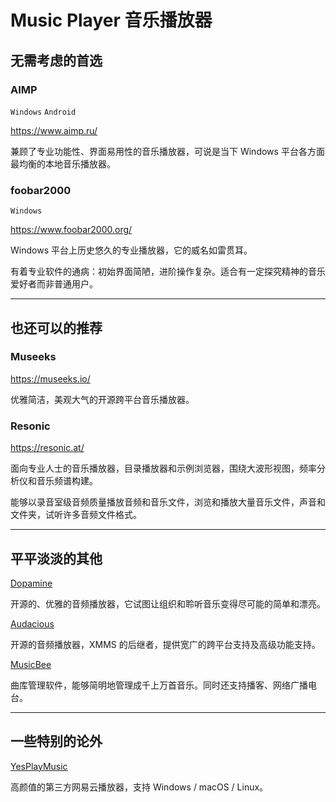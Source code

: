 # Music Player 音乐播放器

## 无需考虑的首选

### AIMP

`Windows` `Android`

https://www.aimp.ru/

兼顾了专业功能性、界面易用性的音乐播放器，可说是当下 Windows 平台各方面最均衡的本地音乐播放器。

### foobar2000

`Windows`

https://www.foobar2000.org/

Windows 平台上历史悠久的专业播放器，它的威名如雷贯耳。

有着专业软件的通病：初始界面简陋，进阶操作复杂。适合有一定探究精神的音乐爱好者而非普通用户。

---

## 也还可以的推荐

### Museeks

https://museeks.io/

优雅简洁，美观大气的开源跨平台音乐播放器。

### Resonic

https://resonic.at/

面向专业人士的音乐播放器，目录播放器和示例浏览器，围绕大波形视图，频率分析仪和音乐频谱构建。

能够以录音室级音频质量播放音频和音乐文件，浏览和播放大量音乐文件，声音和文件夹，试听许多音频文件格式。

---

## 平平淡淡的其他

[Dopamine](https://github.com/digimezzo/dopamine)

开源的、优雅的音频播放器，它试图让组织和聆听音乐变得尽可能的简单和漂亮。

[Audacious](https://audacious-media-player.org/)

开源的音频播放器，XMMS 的后继者，提供宽广的跨平台支持及高级功能支持。

[MusicBee](https://getmusicbee.com/)

曲库管理软件，能够简明地管理成千上万首音乐。同时还支持播客、网络广播电台。

---

## 一些特别的论外

[YesPlayMusic](https://github.com/qier222/YesPlayMusic)

高颜值的第三方网易云播放器，支持 Windows / macOS / Linux。